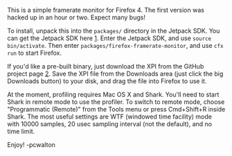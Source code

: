 This is a simple framerate monitor for Firefox 4. The first version was hacked
up in an hour or two. Expect many bugs!

To install, unpack this into the `packages/` directory in the Jetpack SDK. You
can get the Jetpack SDK here [1]. Enter the Jetpack SDK, and use
`source bin/activate`. Then enter `packages/firefox-framerate-monitor`, and use
`cfx run` to start Firefox.

If you'd like a pre-built binary, just download the XPI from the GitHub project
page [2]. Save the XPI file from the Downloads area (just click the big
Downloads button) to your disk, and drag the file into Firefox to use it.

At the moment, profiling requires Mac OS X and Shark. You'll need to start
Shark in remote mode to use the profiler. To switch to remote mode, choose
"Programmatic (Remote)" from the Tools menu or press Cmd+Shift+R inside Shark.
The most useful settings are WTF (windowed time facility) mode with 10000
samples, 20 usec sampling interval (not the default), and no time limit.

Enjoy!
-pcwalton

[1]: https://jetpack.mozillalabs.com/ 
[2]: https://github.com/pcwalton/firefox-framerate-monitor 

